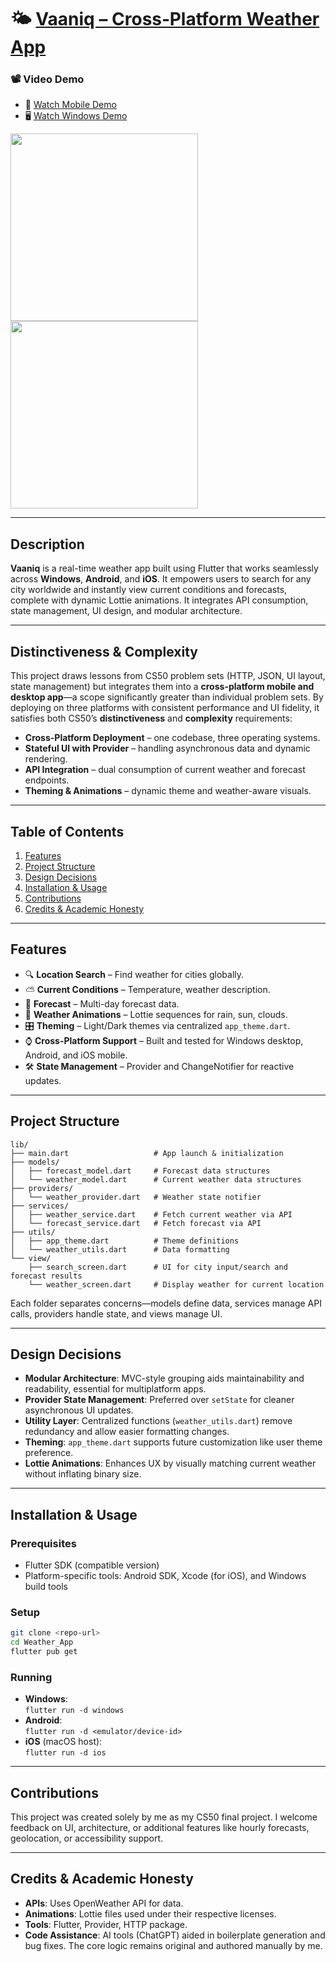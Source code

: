 # 🌤️ [Vaaniq – Cross‑Platform Weather App](https://yugesh-kumar-s.github.io/Vaaniq-WeatherApp/)

### 📽️ Video Demo  
- 📱 [Watch Mobile Demo](https://youtube.com/shorts/Ftg8XbOfd8M)
- 🖥️ [Watch Windows Demo](https://youtu.be/XMABZrYYKbs)

<img src="https://github.com/user-attachments/assets/156f5e0b-2241-4e8f-8b34-42f1860a32f2" width="300">
<img src="https://github.com/user-attachments/assets/37d9a7fa-8f4c-41a9-9f85-38059daa6a58" width="300">

---

## Description

**Vaaniq** is a real-time weather app built using Flutter that works seamlessly across **Windows**, **Android**, and **iOS**. It empowers users to search for any city worldwide and instantly view current conditions and forecasts, complete with dynamic Lottie animations. It integrates API consumption, state management, UI design, and modular architecture.

---

## Distinctiveness & Complexity

This project draws lessons from CS50 problem sets (HTTP, JSON, UI layout, state management) but integrates them into a **cross-platform mobile and desktop app**—a scope significantly greater than individual problem sets. By deploying on three platforms with consistent performance and UI fidelity, it satisfies both CS50’s **distinctiveness** and **complexity** requirements:

- **Cross-Platform Deployment** – one codebase, three operating systems.
- **Stateful UI with Provider** – handling asynchronous data and dynamic rendering.
- **API Integration** – dual consumption of current weather and forecast endpoints.
- **Theming & Animations** – dynamic theme and weather-aware visuals.

---

## Table of Contents

1. [Features](#features)
2. [Project Structure](#project-structure)
3. [Design Decisions](#design-decisions)
4. [Installation & Usage](#installation--usage)
5. [Contributions](#contributions)
6. [Credits & Academic Honesty](#credits--academic-honesty)

---

## Features

- 🔍 **Location Search** – Find weather for cities globally.
- ⛅ **Current Conditions** – Temperature, weather description.
- 📅 **Forecast** – Multi-day forecast data.
- 🎨 **Weather Animations** – Lottie sequences for rain, sun, clouds.
- 🎛️ **Theming** – Light/Dark themes via centralized `app_theme.dart`.
- ⌚ **Cross-Platform Support** – Built and tested for Windows desktop, Android, and iOS mobile.
- 🛠️ **State Management** – Provider and ChangeNotifier for reactive updates.

---

## Project Structure

```
lib/
├── main.dart                   # App launch & initialization
├── models/
│   ├── forecast_model.dart     # Forecast data structures
│   └── weather_model.dart      # Current weather data structures
├── providers/
│   └── weather_provider.dart   # Weather state notifier
├── services/
│   ├── weather_service.dart    # Fetch current weather via API
│   └── forecast_service.dart   # Fetch forecast via API
├── utils/
│   ├── app_theme.dart          # Theme definitions
│   └── weather_utils.dart      # Data formatting 
└── view/
    ├── search_screen.dart      # UI for city input/search and forecast results
    └── weather_screen.dart     # Display weather for current location
```

Each folder separates concerns—models define data, services manage API calls, providers handle state, and views manage UI.

---

## Design Decisions

- **Modular Architecture**: MVC-style grouping aids maintainability and readability, essential for multiplatform apps.
- **Provider State Management**: Preferred over `setState` for cleaner asynchronous UI updates.
- **Utility Layer**: Centralized functions (`weather_utils.dart`) remove redundancy and allow easier formatting changes.
- **Theming**: `app_theme.dart` supports future customization like user theme preference.
- **Lottie Animations**: Enhances UX by visually matching current weather without inflating binary size.

---

## Installation & Usage

### Prerequisites
- Flutter SDK (compatible version)
- Platform-specific tools: Android SDK, Xcode (for iOS), and Windows build tools

### Setup
```bash
git clone <repo-url>
cd Weather_App
flutter pub get
```

### Running
- **Windows**:  
  `flutter run -d windows`
- **Android**:  
  `flutter run -d <emulator/device-id>`
- **iOS** (macOS host):  
  `flutter run -d ios`

---

## Contributions

This project was created solely by me as my CS50 final project. I welcome feedback on UI, architecture, or additional features like hourly forecasts, geolocation, or accessibility support.

---

## Credits & Academic Honesty

- **APIs**: Uses OpenWeather API for data.
- **Animations**: Lottie files used under their respective licenses.
- **Tools**: Flutter, Provider, HTTP package.
- **Code Assistance**: AI tools (ChatGPT) aided in boilerplate generation and bug fixes. The core logic remains original and authored manually by me.
